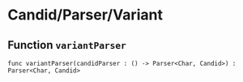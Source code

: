 # Candid/Parser/Variant

## Function `variantParser`
``` motoko no-repl
func variantParser(candidParser : () -> Parser<Char, Candid>) : Parser<Char, Candid>
```

